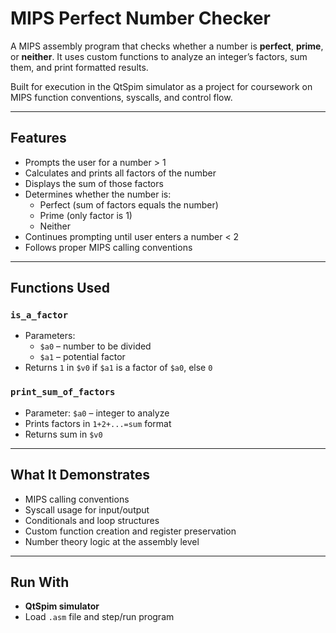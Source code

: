 # MIPS Perfect Number Checker 
A MIPS assembly program that checks whether a number is **perfect**, **prime**, or **neither**. It uses custom functions to analyze an integer’s factors, sum them, and print formatted results.

Built for execution in the QtSpim simulator as a project for coursework on MIPS function conventions, syscalls, and control flow.

---
## Features
- Prompts the user for a number > 1
- Calculates and prints all factors of the number
- Displays the sum of those factors
- Determines whether the number is:
  - Perfect (sum of factors equals the number)
  - Prime (only factor is 1)
  - Neither
- Continues prompting until user enters a number < 2
- Follows proper MIPS calling conventions

---
## Functions Used
### `is_a_factor`
- Parameters:  
  - `$a0` – number to be divided  
  - `$a1` – potential factor  
- Returns `1` in `$v0` if `$a1` is a factor of `$a0`, else `0`

### `print_sum_of_factors`
- Parameter: `$a0` – integer to analyze  
- Prints factors in `1+2+...=sum` format  
- Returns sum in `$v0`

---
## What It Demonstrates
- MIPS calling conventions
- Syscall usage for input/output
- Conditionals and loop structures
- Custom function creation and register preservation
- Number theory logic at the assembly level

---
## Run With
- **QtSpim simulator**
- Load `.asm` file and step/run program

